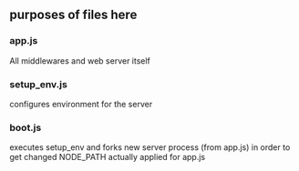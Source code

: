## purposes of files here

### app.js

All middlewares and web server itself

### setup_env.js
configures environment for the server

### boot.js

executes setup_env and forks new server process (from app.js) in order to
get changed NODE_PATH actually applied for app.js

